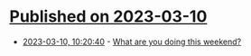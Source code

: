 # [Published on 2023-03-10](index.md)

* [2023-03-10, 10:20:40](https://lobste.rs/s/kzeaye/what_are_you_doing_this_weekend) - [What are you doing this weekend?](https://lobste.rs/s/kzeaye/what_are_you_doing_this_weekend)
